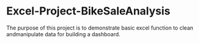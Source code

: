 # Excel-Project-BikeSaleAnalysis
The purpose of this project is to demonstrate basic excel function to clean andmanipulate data for building a dashboard.

